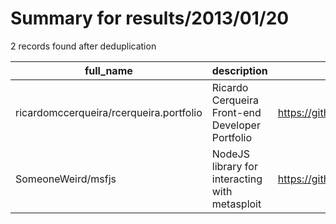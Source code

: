 
# Summary for results/2013/01/20
    
2 records found after deduplication

| full_name | description | html_url | matched_list | matched_count | pushed_at | size | stargazers_count | language | forks_count | vul_ids |
|-----------------------------------------|-------------------------------------------------|------------------------------------------------------------|----------------------------------|-----------------|---------------------------|--------|--------------------|------------|---------------|-----------|
| ricardomccerqueira/rcerqueira.portfolio | Ricardo Cerqueira Front-end Developer Portfolio | https://github.com/ricardomccerqueira/rcerqueira.portfolio | ['rce'] | 1 | 2013-01-20 19:11:45+00:00 | 36368 | 1 | PHP | 0 | [] |
| SomeoneWeird/msfjs | NodeJS library for interacting with metasploit | https://github.com/SomeoneWeird/msfjs | ['metasploit module OR payload'] | 1 | 2013-01-20 06:42:30+00:00 | 176 | 12 | JavaScript | 2 | [] |
